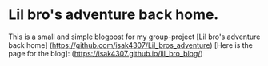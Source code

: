 # Lil bro's adventure back home.
This is a small and simple blogpost for my group-project [Lil bro's adventure back home] (https://github.com/isak4307/Lil_bros_adventure)
[Here is the page for the blog]: (https://isak4307.github.io/lil_bro_blog/)
